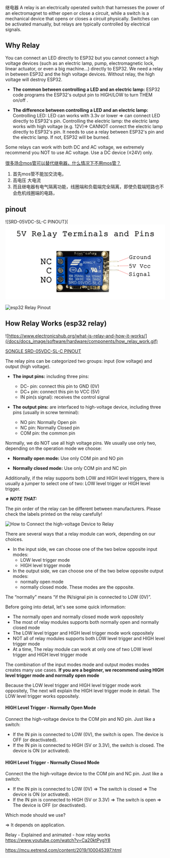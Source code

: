 继电器 
A relay is an electrically operated switch that harnesses the power of an electromagnet to either open or close a circuit, while a switch is a mechanical device that opens or closes a circuit physically. Switches can be activated manually, but relays are typically controlled by electrical signals.

## Why Relay

You can connect an LED directly to ESP32 but you cannot connect a high voltage devices (such as an electric lamp, pump, electromagnetic lock, linear actuator, or even a big machine...) directly to ESP32. We need a relay in between ESP32 and the high voltage devices. Without relay, the high voltage will destroy ESP32.

+ **The common between controlling a LED and an electric lamp:** 
  ESP32 code programs the ESP32's output pin to HIGH/LOW to turn THEM on/off .
    
+ **The difference between controlling a LED and an electric lamp:**
    Controlling LED: LED can works with 3.3v or lower ⇒ can connect LED directly to ESP32's pin.
    Controlling the electric lamp: the electric lamp works with high voltage (e.g. 12V)⇒ CANNOT connect the electric lamp directly to ESP32's pin. It needs to use a relay between ESP32's pin and the electric lamp. If not, ESP32 will be burned.
    
    
Some relays can work with both DC and AC voltage, we extremely recommend you NOT to use AC voltage. Use a DC device (≤24V) only.

[很多场合mos管可以替代继电器，什么情况下不用mos管？](https://www.youtube.com/watch?v=okZHPbtItWQ)
1) 首先mos管不能加交流电，
2) 高电压 大电流
3) 而且继电器有电气隔离功能，线圈端和负载端完全隔离，即使负载端短路也不会危机线圈端的电路，

## pinout

![SRD-05VDC-SL-C PINOUT](![](/docs/docs_image/software/hardware/components/srd_05vdc_sl_c_pinout.png)

![esp32 Relay Pinout](https://esp32io.com/images/tutorial/esp32-relay-pinout.jpg)

## How Relay Works (esp32 relay)

![https://www.electronicshub.org/what-is-relay-and-how-it-works/](/docs/docs_image/software/hardware/components/how_relay_work.gif)


[SONGLE SRD-05VDC-SL-C PINOUT](https://www.circuitbasics.com/wp-content/uploads/2015/11/5V-Relay-Pinout1.png)

The relay pins can be categorized two groups: input (low voltage) and output (high voltage).

+ **The input pins:** including three pins:
  - DC- pin: connect this pin to GND (0V)
  - DC+ pin: connect this pin to VCC (5V)
  - IN pin(s signal): receives the control signal
    

+ **The output pins:** are interfaced to high-voltage device, including three pins (usually in screw terminal):
  - NO pin: Normally Open pin
  - NC pin: Normally Closed pin
  - COM pin: the common pin
    

Normally, we do NOT use all high voltage pins. We usually use only two, depending on the operation mode we choose:

+ **Normally open mode:** Use only COM pin and NO pin
    
+ **Normally closed mode:** Use only COM pin and NC pin
    
Additionally, if the relay supports both LOW and HIGH level triggers, there is usually a jumper to select one of two: LOW level trigger or HIGH level trigger.

_**※ NOTE THAT:**_

The pin order of the relay can be different between manufacturers. Please check the labels printed on the relay carefully!

![How to Connect the high-voltage Device to Relay](https://esp32io.com/images/tutorial/esp32-how-to-connect-device-to-relay.jpg)


There are several ways that a relay module can work, depending on our choices.

+ In the input side, we can choose one of the two below opposite input modes:
  - LOW level trigger mode
  - HIGH level trigger mode  
+ In the output side, we can choose one of the two below opposite output modes:
  - normally open mode
  - normally closed mode. These modes are the opposite.
    
The “normally” means “if the IN/signal pin is connected to LOW (0V)”.

Before going into detail, let's see some quick information:

+ The normally open and normally closed mode work oppositely
+ The most of relay modules supports both normally open and normally closed mode
+ The LOW level trigger and HIGH level trigger mode work oppositely
+ NOT all of relay modules supports both LOW level trigger and HIGH level trigger mode
+ At a time, The relay module can work at only one of two LOW level trigger and HIGH level trigger mode
    
The combination of the input modes mode and output modes modes creates many use cases. **If you are a beginner, we recommend using HIGH level trigger mode and normally open mode**

Because the LOW level trigger and HIGH level trigger mode work oppositely, The next will explain the HIGH level trigger mode in detail. The LOW level trigger works oppositely.

#### HIGH Level Trigger - Normally Open Mode

Connect the high-voltage device to the COM pin and NO pin. Just like a switch:

+ If the IN pin is connected to LOW (0V), the switch is open. The device is OFF (or deactivated).
+ If the IN pin is connected to HIGH (5V or 3.3V), the switch is closed. The device is ON (or activated).
    
#### HIGH Level Trigger - Normally Closed Mode

Connect the the high-voltage device to the COM pin and NC pin. Just like a switch:

+ If the IN pin is connected to LOW (0V) ⇒ The switch is closed ⇒ The device is ON (or activated).
+ If the IN pin is connected to HIGH (5V or 3.3V) ⇒ The switch is open ⇒ The device is OFF (or deactivated).
    
Which mode should we use?

⇒ It depends on application.



Relay - Explained and animated - how relay works https://www.youtube.com/watch?v=Ca20ktPygY8

https://mcu.eetrend.com/content/2019/100045397.html